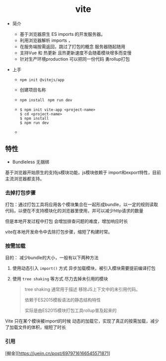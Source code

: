 # <center>vite</center>

+ 简介 
  + 基于浏览器原生 ES imports  的开发服务器。
  + 利用浏览器解析 imports ，
  + 在服务端按需返回，跳过了打包的概念 服务器随起随用
  + 支持Vue 和 热更新 且热更新速度不会随着模块增多而变慢
  + 针对生产环境production 可以把同一份代码 勇rollup打包

+ 上手

  + ```shell
    npm init @vitejs/app
    ```

  + 创建项目名称

  + `npm install ` `npm run dev`

  + ```shell
    $ npm init vite-app <project-name>
    $ cd <project-name>
    $ npm install
    $ npm run dev
    ```

  + 

## 特性

+ Bundleless 无捆绑

基于浏览器开始原生的支持js模块功能，js模块依赖于 import和export特性，目前主流浏览器都支持。

### 去掉打包步骤

打包：通过打包工具将应用各个模块集合在一起形成bundle，以一定的规则读取代码，以便在不支持模块化的浏览器里使用，并可以减少http请求的数量 

但是本地开发过程中打包 会增加排查问题的难度，增加响应时长

vite在本地开发命令中去除打包步骤，缩短了构建时常。



### 按需加载

目的： 减少bundle的大小，一般有以下两种方法

1. 使用动态引入  `import()` 方式 异步加载模块，被引入模块需要提前编译打包

2. 使用 `tree shaking` 等方式 尽力去掉未引用的模块

   > tree shaking 通常用于描述 移除JS上下文中的未引用代码。
   >
   > 依赖于ES2015模板语法的静态结构特性
   >
   > 实际是由ES2015模块打包工具rollup普及起来的

Vite 只在某个模块被import的时候 动态的加载它，实现了真正的按需加载，减少了加载文件的体积，缩短了时长

### 引用

[掘金][https://juejin.cn/post/6979716166545571871]